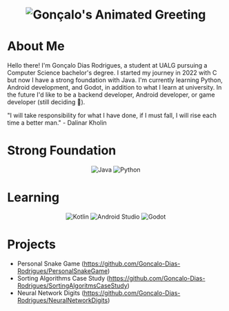<h1 align="center">
  <img src="https://readme-typing-svg.herokuapp.com/?font=Fira+Code&size=27&pause=1000&color=F70000&center=true&vCenter=true&lines=Gonçalo+Dias+Rodrigues;Welcome+to+my+GitHub!" alt="Gonçalo's Animated Greeting">
</h1>

# About Me

Hello there!
I'm Gonçalo Dias Rodrigues, a student at UALG pursuing a Computer Science bachelor's degree.
I started my journey in 2022 with C but now I have a strong foundation with Java.
I'm currently learning Python, Android development, and Godot, in addition to what I learn at university.
In the future I'd like to be a backend developer, Android developer, or game developer (still deciding 🤣).

"I will take responsibility for what I have done, if I must fall, I will rise each time a better man." - Dalinar Kholin

# Strong Foundation

<p align="center">
  <img src="https://img.shields.io/badge/Java-ED8B00?style=for-the-badge&logo=java&logoColor=white" alt="Java">
  <img src="https://img.shields.io/badge/Python-3776AB?style=for-the-badge&logo=python&logoColor=white" alt="Python">
</p>

# Learning
<p align="center">
  <img src="https://img.shields.io/badge/Kotlin-7F52FF?style=for-the-badge&logo=kotlin&logoColor=white" alt="Kotlin">
  <img src="https://img.shields.io/badge/Android%20Studio-3DDC84?style=for-the-badge&logo=android-studio&logoColor=white" alt="Android Studio">
  <img src="https://img.shields.io/badge/Godot-478CBF?style=for-the-badge&logo=godotengine&logoColor=white" alt="Godot">
</p>

# Projects

- Personal Snake Game (https://github.com/Goncalo-Dias-Rodrigues/PersonalSnakeGame)
- Sorting Algorithms Case Study (https://github.com/Goncalo-Dias-Rodrigues/SortingAlgoritmsCaseStudy)
- Neural Network Digits (https://github.com/Goncalo-Dias-Rodrigues/NeuralNetworkDigits)

